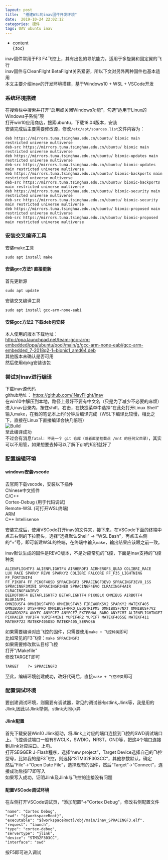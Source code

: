```yaml
---  
layout: post  
title:  "搭建WSL的inav固件开发环境"  
date:  2019-10-24 22:02:12  
categories: 硬件  
tags: UAV ubuntu inav  
---  
```


* content  
{:toc}  

inav固件常用于F3 F4飞控上，其有出色的导航能力，适用于多旋翼和固定翼的飞行  
inav固件与CleanFilght BetaFlight关系紧密，所以下文对另外两种固件也基本适用  
本文主要介绍inav的开发环境搭建，基于Windows10 + WSL + VSCode开发  

### 系统环境搭建  
在搜索栏中搜索并打开“启用或关闭Windows功能”，勾选“适用于Linux的Windows子系统”项  
打开win10应用商店，搜索ubuntu，下载18.04版本，安装  
安装完成后主要需要修改源，修改```/etc/apt/sources.list```文件内容为：  

```  
deb https://mirrors.tuna.tsinghua.edu.cn/ubuntu/ bionic main restricted universe multiverse  
deb-src https://mirrors.tuna.tsinghua.edu.cn/ubuntu/ bionic main restricted universe multiverse  
deb https://mirrors.tuna.tsinghua.edu.cn/ubuntu/ bionic-updates main restricted universe multiverse  
deb-src https://mirrors.tuna.tsinghua.edu.cn/ubuntu/ bionic-updates main restricted universe multiverse  
deb https://mirrors.tuna.tsinghua.edu.cn/ubuntu/ bionic-backports main restricted universe multiverse  
deb-src https://mirrors.tuna.tsinghua.edu.cn/ubuntu/ bionic-backports main restricted universe multiverse  
deb https://mirrors.tuna.tsinghua.edu.cn/ubuntu/ bionic-security main restricted universe multiverse  
deb-src https://mirrors.tuna.tsinghua.edu.cn/ubuntu/ bionic-security main restricted universe multiverse  
deb https://mirrors.tuna.tsinghua.edu.cn/ubuntu/ bionic-proposed main restricted universe multiverse  
deb-src https://mirrors.tuna.tsinghua.edu.cn/ubuntu/ bionic-proposed main restricted universe multiverse  
```  

### 安装交叉编译工具  
安装make工具  
```  
sudo apt install make  
```  
#### 安装gcc方法1 直接更新  
首先更新源  
```  
sudo apt update  
```  
安装交叉编译工具  
```  
sudo apt install gcc-arm-none-eabi  
```  
#### 安装gcc方法2 下载deb包安装  
本人使用的版本下载地址：  
http://ppa.launchpad.net/team-gcc-arm-embedded/ppa/ubuntu/pool/main/g/gcc-arm-none-eabi/gcc-arm-embedded_7-2018q2-1~bionic1_amd64.deb  
其他版本未确认是否可用  
然后使用dpkg安装该包  

### 尝试对inav进行编译  
下载inav源代码  
github地址： https://github.com/iNavFlight/inav  
在win10中解压到本地，路径上最好不要有中文名（只是为了减少不必要的麻烦）  
进入inav目录内，按住shift，右击，在快捷菜单中选择“在此处打开Linux Shell”  
输入make，在我的笔记本上约1分钟后编译完成（WSL下编译比较慢，相比之下，直接在Linux下直接编译会快几倍哦）  
![Build]({{site.baseurl}}/images/inavenvsetup/build.png)  
至此编译成功  
不过会有消息```fatal: 不是一个 git 仓库（或者直至挂载点 /mnt 的任何父目录）```，其实可以不用管，如果想要去掉可以了解下git的知识就好了  

### 配置编辑环境  
#### windows安装vscode  
去官网下载vscode，安装以下插件  
Chinese中文插件  
C/C++  
Cortex-Debug  (用于代码调试)  
Remote-WSL   (可打开WSL终端)  
ARM  
C++ Intellisense  

安装完成后，使用VSCode打开inav的文件夹，接下来，在VSCode下面的终端中点击右侧的下拉箭头，选择“选择默认Shell” -> “WSL Bash”，再点击右侧的“+”号，即可新建WSL的终端，在终端中输入```make```，输出结果应该跟之前一致。  

inav默认生成的固件是REVO版本，不是对应常见的飞控，下面是inav支持的飞控种类  
```  
ALIENFLIGHTF3 ALIENFLIGHTF4 AIRHEROF3 AIRHEROF3_QUAD COLIBRI_RACE  
LUX_RACE SPARKY REVO SPARKY2 COLIBRI FALCORE FF_F35_LIGHTNING FF_FORTINIF4  
FF_PIKOF4 FF_PIKOF4OSD SPRACINGF3 SPRACINGF3EVO SPRACINGF3EVO_1SS  
SPRACINGF3MINI SPRACINGF3NEO SPRACINGF4EVO CLRACINGF4AIR CLRACINGF4AIRV2  
BEEROTORF4 BETAFLIGHTF3 BETAFLIGHTF4 PIKOBLX OMNIBUS AIRBOTF4 BLUEJAYF4  
OMNIBUSF4 OMNIBUSF4PRO OMNIBUSF4V3 FIREWORKSV2 SPARKY2 MATEKF405  
OMNIBUSF7 DYSF4PRO OMNIBUSF4PRO_LEDSTRIPM5 OMNIBUSF7NXT OMNIBUSF7V2  
ASGARD32F4 ANYFC ANYFCF7 ANYFCF7_EXTERNAL_BARO ANYFCM7 ALIENFLIGHTNGF7  
PIXRACER YUPIF4 YUPIF4MINI YUPIF4R2 YUPIF7 MATEKF405SE MATEKF411  
MATEKF722 MATEKF405OSD MATEKF405_SERVOS6  
```  
如果需要编译对应飞控的固件，只需要使用```make + 飞控种类```即可  
比如常见的F3飞控：```make SPRACINGF3```  
如果需要修改默认目标飞控  
打开"/Makefile"  
修改TARGET即可  
```  
TARGET    ?= SPRACINGF3  
```  

至此，编辑环境创建成功，改好代码后，直接```make + 飞控种类```即可  

### 配置调试环境  
要创建调试环境，则需要有调试器，常见的调试器有stlink,Jlink等，我是用的Jlink,因此以Jlink举例，stlink大同小异  
#### Jlink配置  
首先下载安装Win10 Jlink驱动，将Jlink上对应的端口连接到飞控的SWD调试端口上。飞控调试端口一般有SWCLK，SWDIO，NRST，GND等，把这4个端口连接到Jlink对应端口。上电。  
打开SEGGER J-Flash程序，选择“new project”，Target Device选择自己的飞控型号，比如我的是F3飞控，则选择“STM32F303CC”，其他参数默认，确定  
然后“File”->“Open Date File”，选择现有的固件，然后“Target”->“Connect”，连接成功后按F7即写入  
如果写入成功，证明Jlink及Jlink与飞控的连接没有问题  

#### 配置VSCode调试环境  
在左侧打开VSCode调试页，“添加配置”->"Cortex Debug"，修改右侧配置文件  
```  
"name": "Cortex Debug",  
"cwd": "${workspaceRoot}",  
"executable": "${workspaceRoot}/obj/main/inav_SPRACINGF3.elf",  
"request": "launch",  
"type": "cortex-debug",  
"servertype": "jlink",  
"device": "STM32F303CC",  
"interface": "swd"  
```  
按F5即可进入调试  
